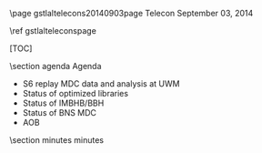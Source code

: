 \page gstlaltelecons20140903page Telecon September 03, 2014

\ref gstlalteleconspage

[TOC]

\section agenda Agenda

- S6 replay MDC data and analysis at UWM
- Status of optimized libraries
- Status of IMBHB/BBH
- Status of BNS MDC
- AOB

\section minutes minutes

